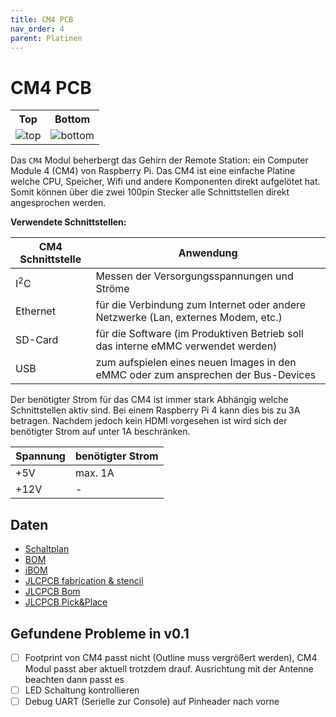 ```yaml
---
title: CM4 PCB
nav_order: 4
parent: Platinen
---
```


# CM4 PCB

<table>
  <tr><th>Top</th><th>Bottom</th></tr>
  <tr>
    <td><img src="cm4/cm4-3D_top.png?dummy={{ site.data['hash'] }}" alt="top" /></td>
    <td><img src="cm4/cm4-3D_bottom.png?dummy={{ site.data['hash'] }}" alt="bottom" /></td>
  </tr>
</table>

Das `CM4` Modul beherbergt das Gehirn der Remote Station: ein Computer Module 4 (CM4) von Raspberry Pi.
Das CM4 ist eine einfache Platine welche CPU, Speicher, Wifi und andere Komponenten direkt aufgelötet hat. Somit können über die zwei 100pin Stecker alle Schnittstellen direkt angesprochen werden.

**Verwendete Schnittstellen:**

| CM4 Schnittstelle | Anwendung                                                                          |
| ----------------- | ---------------------------------------------------------------------------------- |
| I<sup>2</sup>C    | Messen der Versorgungsspannungen und Ströme                                        |
| Ethernet          | für die Verbindung zum Internet oder andere Netzwerke (Lan, externes Modem, etc.)  |
| SD-Card           | für die Software (im Produktiven Betrieb soll das interne eMMC verwendet werden)   |
| USB               | zum aufspielen eines neuen Images in den eMMC oder zum ansprechen der Bus-Devices  |

Der benötigter Strom für das CM4 ist immer stark Abhängig welche Schnittstellen aktiv sind. Bei einem Raspberry Pi 4 kann dies bis zu 3A betragen. Nachdem jedoch kein HDMI vorgesehen ist wird sich der benötigter Strom auf unter 1A beschränken.

| Spannung | benötigter Strom |
| -------- | ---------------- |
|      +5V |          max. 1A |
|     +12V |                - |

## Daten

- [Schaltplan](cm4/cm4-schematic.pdf)
- [BOM](cm4/cm4-bom.html)
- [iBOM](cm4/cm4-ibom.html)
- [JLCPCB fabrication & stencil](cm4/JLCPCB/cm4-_JLCPCB_compress.zip)
- [JLCPCB Bom](cm4/JLCPCB/cm4_bom_jlc.csv)
- [JLCPCB Pick&Place](cm4/JLCPCB/cm4_cpl_jlc.csv)

## Gefundene Probleme in v0.1

- [ ] Footprint von CM4 passt nicht (Outline muss vergrößert werden), CM4 Modul passt aber aktuell trotzdem drauf. Ausrichtung mit der Antenne beachten dann passt es
- [ ] LED Schaltung kontrollieren
- [ ] Debug UART (Serielle zur Console) auf Pinheader nach vorne
